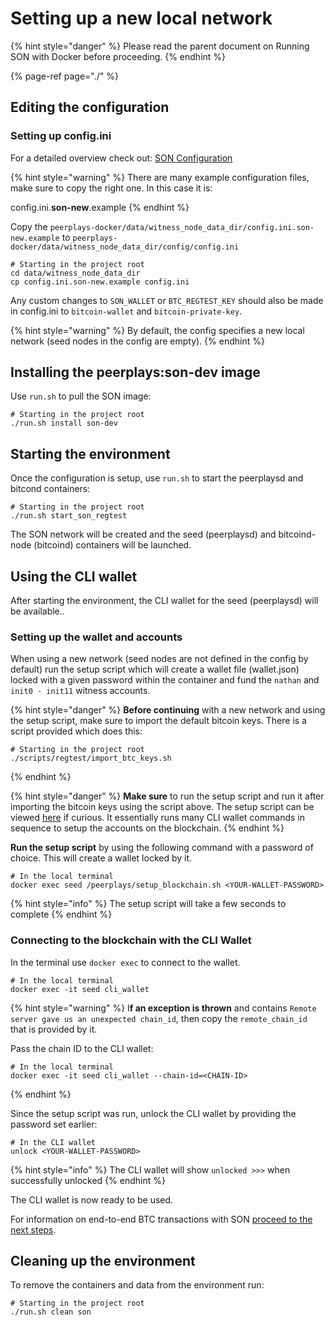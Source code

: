 # Setting up a new local network

{% hint style="danger" %}
Please read the parent document on Running SON with Docker before proceeding.
{% endhint %}

{% page-ref page="./" %}

## Editing the configuration

### Setting up config.ini

For a detailed overview check out: [SON Configuration](../son-configuration.md)

{% hint style="warning" %}
There are many example configuration files, make sure to copy the right one. In this case it is:

 config.ini.**son-new**.example
{% endhint %}

Copy the `peerplays-docker/data/witness_node_data_dir/config.ini.son-new.example` to `peerplays-docker/data/witness_node_data_dir/config/config.ini`

```text
# Starting in the project root
cd data/witness_node_data_dir
cp config.ini.son-new.example config.ini
```

Any custom changes to `SON_WALLET` or `BTC_REGTEST_KEY` should also be made in config.ini to `bitcoin-wallet` and `bitcoin-private-key`.

{% hint style="warning" %}
By default, the config specifies a new local network \(seed nodes in the config are empty\). 
{% endhint %}

## Installing the peerplays:son-dev image

Use `run.sh` to pull the SON image:

```text
# Starting in the project root
./run.sh install son-dev
```

## Starting the environment

Once the configuration is setup, use `run.sh` to start the peerplaysd and bitcond containers:

```text
# Starting in the project root
./run.sh start_son_regtest
```

The SON network will be created and the seed \(peerplaysd\) and bitcoind-node \(bitcoind\) containers will be launched. 

## Using the CLI wallet

After starting the environment, the CLI wallet for the seed \(peerplaysd\) will be available..

### Setting up the wallet and accounts

When using a new network \(seed nodes are not defined in the config by default\) run the setup script which will create a wallet file \(wallet.json\) locked with a given password within the container and fund the `nathan` and `init0 - init11` witness accounts. 

{% hint style="danger" %}
**Before continuing** with a new network and using the setup script, make sure to import the default bitcoin keys. There is a script provided which does this:

```text
# Starting in the project root
./scripts/regtest/import_btc_keys.sh
```
{% endhint %}

{% hint style="danger" %}
**Make sure** to run the setup script and run it after importing the bitcoin keys using the script above. The setup script can be viewed [here](https://gitlab.com/data-security-node/peerplays-docker/-/blob/release/data/setup_blockchain.sh) if curious. It essentially runs many CLI wallet commands in sequence to setup the accounts on the blockchain.
{% endhint %}

**Run the setup script** by using the following command with a password of choice. This will create a wallet locked by it.

```text
# In the local terminal
docker exec seed /peerplays/setup_blockchain.sh <YOUR-WALLET-PASSWORD>
```

{% hint style="info" %}
The setup script will take a few seconds to complete
{% endhint %}

### Connecting to the blockchain with the CLI Wallet

In the terminal use `docker exec` to connect to the wallet.

```text
# In the local terminal
docker exec -it seed cli_wallet
```

{% hint style="warning" %}
I**f an exception is thrown** and contains `Remote server gave us an unexpected chain_id`, then copy the `remote_chain_id` that is provided by it. 

Pass the chain ID to the CLI wallet:

```text
# In the local terminal
docker exec -it seed cli_wallet --chain-id=<CHAIN-ID>
```
{% endhint %}

Since the setup script was run, unlock the CLI wallet by providing the password set earlier:

```text
# In the CLI wallet
unlock <YOUR-WALLET-PASSWORD>
```

{% hint style="info" %}
The CLI wallet will show `unlocked >>>` when successfully unlocked
{% endhint %}

The CLI wallet is now ready to be used.

For information on end-to-end BTC transactions with SON [proceed to the next steps](../bitcoin-transactions.md). 

## Cleaning up the environment

To remove the containers and data from the environment run:

```text
# Starting in the project root
./run.sh clean son
```

